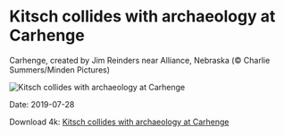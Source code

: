 # Kitsch collides with archaeology at Carhenge

Carhenge, created by Jim Reinders near Alliance, Nebraska (© Charlie Summers/Minden Pictures)

![Kitsch collides with archaeology at Carhenge](https://bing.com/th?id=OHR.NebraskaCarArt_EN-US3283375378_UHD.jpg&rf=LaDigue_UHD.jpg&pid=hp&w=1024&h=576)

Date: 2019-07-28

Download 4k: [Kitsch collides with archaeology at Carhenge](https://bing.com/th?id=OHR.NebraskaCarArt_EN-US3283375378_UHD.jpg&rf=LaDigue_UHD.jpg&pid=hp&w=3840&h=2160)

